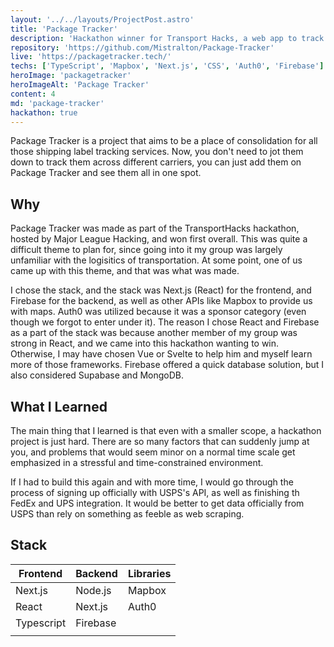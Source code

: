 ```yaml
---
layout: '../../layouts/ProjectPost.astro'
title: 'Package Tracker'
description: 'Hackathon winner for Transport Hacks, a web app to track your packages across various carriers. My role was expansive, doing Firebase setup and large parts of the front-end.'
repository: 'https://github.com/Mistralton/Package-Tracker'
live: 'https://packagetracker.tech/'
techs: ['TypeScript', 'Mapbox', 'Next.js', 'CSS', 'Auth0', 'Firebase']
heroImage: 'packagetracker'
heroImageAlt: 'Package Tracker'
content: 4
md: 'package-tracker'
hackathon: true
---
```


Package Tracker is a project that aims to be a place of consolidation for all those shipping label tracking services. Now, you don't need to jot them down to track them across different carriers, you can just add them on Package Tracker and see them all in one spot.

## Why
Package Tracker was made as part of the TransportHacks hackathon, hosted by Major League Hacking, and won first overall. This was quite a difficult theme to plan for, since going into it my group was largely unfamiliar with the logisitics of transportation. At some point, one of us came up with this theme, and that was what was made.

I chose the stack, and the stack was Next.js (React) for the frontend, and Firebase for the backend, as well as other APIs like Mapbox to provide us with maps. Auth0 was utilized because it was a sponsor category (even though we forgot to enter under it). The reason I chose React and Firebase as a part of the stack was because another member of my group was strong in React, and we came into this hackathon wanting to win. Otherwise, I may have chosen Vue or Svelte to help him and myself learn more of those frameworks. Firebase offered a quick database solution, but I also considered Supabase and MongoDB.

## What I Learned
The main thing that I learned is that even with a smaller scope, a hackathon project is just hard. There are so many factors that can suddenly jump at you, and problems that would seem minor on a normal time scale get emphasized in a stressful and time-constrained environment.

If I had to build this again and with more time, I would go through the process of signing up officially with USPS's API, as well as finishing th FedEx and UPS integration. It would be better to get data officially from USPS than rely on something as feeble as web scraping.

## Stack

| Frontend    | Backend     | Libraries
| ----------- | ----------- | ----------- |
| Next.js      | Node.js       | Mapbox |
| React   |   Next.js      | Auth0 |
| Typescript  |    Firebase     |  |
|  |    |   |
